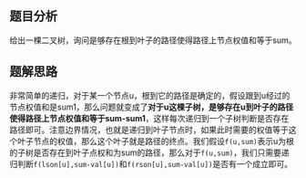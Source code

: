 
## 题目分析

给出一棵二叉树，询问是够存在根到叶子的路径使得路径上节点权值和等于sum。

## 题解思路

非常简单的递归，对于某一个节点u，根到它的路径是确定的，假设跟到u经过的节点权值和是sum1，那么问题就变成了**对于u这棵子树，是够存在u到叶子的路径使得路径上节点权值和等于sum-sum1**，这样每次递归到一个子树判断是否存在路径即可。注意边界情况，也就是递归到叶子节点时，如果此时需要的权值等于这个叶子节点的权值，那么这个叶子就是路径的终点。我们假设`f(u,sum)`表示u为根的子树是否存在到叶子点权和为sum的路径，那么对于`f(u,sum)`，我们只需要递归判断`f(lson[u],sum-val[u])`和`f(rson[u],sum-val[u])`是否有一个成立即可。



